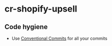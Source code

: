 # cr-shopify-upsell

## Code hygiene
- Use [Conventional Commits](https://www.conventionalcommits.org/en/v1.0.0/) for all your commits

